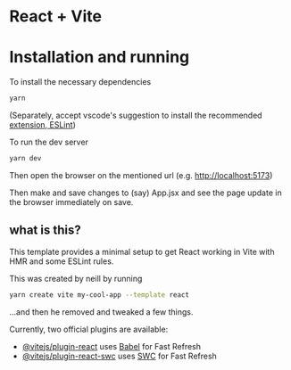 # React + Vite

# Installation and running

To install the necessary dependencies

```bash
yarn
```

(Separately, accept vscode's suggestion to install the recommended [extension, ESLint](https://marketplace.visualstudio.com/items?itemName=dbaeumer.vscode-eslint))

To run the dev server

```bash
yarn dev
```

Then open the browser on the mentioned url (e.g. [http://localhost:5173](http://localhost:5173/))

Then make and save changes to (say) App.jsx and see the page update in the browser immediately on save.

## what is this?

This template provides a minimal setup to get React working in Vite with HMR and some ESLint rules.

This was created by neill by running

```bash
yarn create vite my-cool-app --template react
```

...and then he removed and tweaked a few things.

Currently, two official plugins are available:

-   [@vitejs/plugin-react](https://github.com/vitejs/vite-plugin-react/blob/main/packages/plugin-react/README.md) uses [Babel](https://babeljs.io/) for Fast Refresh
-   [@vitejs/plugin-react-swc](https://github.com/vitejs/vite-plugin-react-swc) uses [SWC](https://swc.rs/) for Fast Refresh
